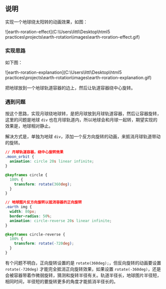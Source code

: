 ## 说明

实现一个地球绕太阳转的动画效果，如图：

![earth-roration-effect](C:\Users\littl\Desktop\html5 practices\projects\earth-rotation\images\earth-roration-effect.gif)

### 实现思路

如下图：

![earth-roration-explanation](C:\Users\littl\Desktop\html5 practices\projects\earth-rotation\images\earth-roration-explanation.gif)

把地球放到一个地球轨道容器的边上，然后让轨道容器绕中心旋转。

### 遇到问题

按这个思路，实现月球绕地球转，是把月球放到月球轨道容器，然后让容器旋转，这里的问题是地球 `div` 也在月球轨道内，所以地球会和月球一起转，期望实现的效果是，地球相对静止。

解决方式是，单独为地球 `div`，添加一个反方向旋转的动画，来抵消月球轨道带动的旋转。

```css
// 月球轨道容器，绕中心旋转效果
.moon_orbit {
  animation: circle 20s linear infinite;
}

@keyframes circle {
  100% {
    transform: rotate(360deg);
  }
}

// 地球图片反方向旋转以抵消容器的正向旋转
.earth img {
  width: 80px;
  border-radius: 50%;
  animation: circle-reverse 20s linear infinite;
}

@keyframes circle-reverse {
  100% {
    transform: rotate(-720deg);
  }
}
```

有个问题不明白，正向旋转设置的是 `rotate(360deg);`，但反向旋转的动画要设置 `rotate(-720deg)` 才能完全抵消正向旋转效果，如果设置 `rotate(-360deg)`，还是会被容器带着作微弱旋转，猜测和旋转半径有关。轨道半径长，地球图片半径短，相同时间，半径短的要旋转更多的角度才能抵消半径长的。
